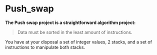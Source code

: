 # Push_swap

**The Push swap project is a straightforward algorithm project:**
> Data must be sorted in the least amount of instructions.

You have at your disposal a set of integer values, 2 stacks, and a set of instructions to manipulate both stacks.
